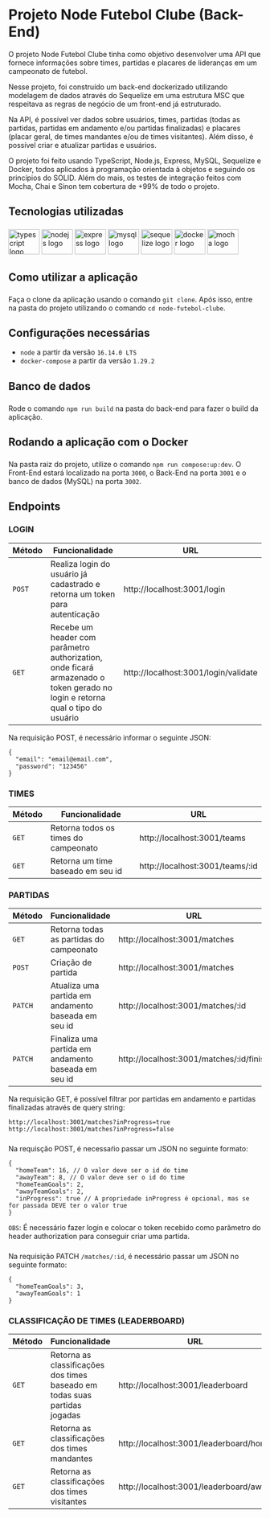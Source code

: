 # Projeto Node Futebol Clube (Back-End)

O projeto Node Futebol Clube tinha como objetivo desenvolver uma API que fornece informações sobre times, partidas e placares de lideranças em um campeonato de futebol.

Nesse projeto, foi construído um back-end dockerizado utilizando modelagem de dados através do Sequelize em uma estrutura MSC que respeitava as regras de negócio de um front-end já estruturado.

Na API, é possível ver dados sobre usuários, times, partidas (todas as partidas, partidas em andamento e/ou partidas finalizadas) e placares (placar geral, de times mandantes e/ou de times visitantes). Além disso, é possível criar e atualizar partidas e usuários.

O projeto foi feito usando TypeScript, Node.js, Express, MySQL, Sequelize e Docker, todos aplicados à programação orientada à objetos e seguindo os princípios do SOLID. Além do mais, os testes de integração feitos com Mocha, Chai e Sinon tem cobertura de +99% de todo o projeto.

###

<h2 align="left">Tecnologias utilizadas</h2>

###

<div align="left">
  <img src="https://cdn.jsdelivr.net/gh/devicons/devicon/icons/typescript/typescript-original.svg" height="50" width="62" alt="typescript logo"  />
  <img src="https://cdn.jsdelivr.net/gh/devicons/devicon/icons/nodejs/nodejs-original.svg" height="50" width="62"" alt="nodejs logo"  />
  <img src="https://cdn.jsdelivr.net/gh/devicons/devicon/icons/express/express-original.svg"height="50" width="62" alt="express logo"  />
  <img src="https://cdn.jsdelivr.net/gh/devicons/devicon/icons/mysql/mysql-original.svg" height="50" width="62" alt="mysql logo"  />
  <img src="https://cdn.jsdelivr.net/gh/devicons/devicon/icons/sequelize/sequelize-original.svg" height="50" width="62" alt="sequelize logo"  />
  <img src="https://cdn.jsdelivr.net/gh/devicons/devicon/icons/docker/docker-original.svg" height="50" width="62" alt="docker logo"  />
  <img src="https://cdn.jsdelivr.net/gh/devicons/devicon/icons/mocha/mocha-plain.svg" height="50" width="62" alt="mocha logo"  />
</div>

###


<h2 align="left">Como utilizar a aplicação</h2>

###

Faça o clone da aplicação usando o comando `git clone`. Após isso, entre na pasta do projeto utilizando o comando `cd node-futebol-clube`.

###

<h2 align="left">Configurações necessárias</h2>

- `node` a partir da versão `16.14.0 LTS`
- `docker-compose` a partir da versão `1.29.2`

###

<h2 align="left">Banco de dados</h2>

###

Rode o comando `npm run build` na pasta do back-end para fazer o build da aplicação.

###

<h2 align="left">Rodando a aplicação com o Docker</h2>

###

Na pasta raiz do projeto, utilize o comando `npm run compose:up:dev`. O Front-End estará localizado na porta `3000`, o Back-End na porta `3001` e o banco de dados (MySQL) na porta `3002`.

###

<h2 align="left">Endpoints</h2>

<h3 align="left">LOGIN</h3>

| Método | Funcionalidade | URL |
|---|---|---|
| `POST` | Realiza login do usuário já cadastrado e retorna um token para autenticação | http://localhost:3001/login |
| `GET` |  Recebe um header com parâmetro authorization, onde ficará armazenado o token gerado no login e retorna qual o tipo do usuário  | http://localhost:3001/login/validate |

Na requisição POST, é necessário informar o seguinte JSON:

```
{
  "email": "email@email.com",
  "password": "123456"
}
```

<h3 align="left">TIMES</h3>

| Método | Funcionalidade | URL |
|---|---|---|
| `GET` | Retorna todos os times do campeonato | http://localhost:3001/teams |
| `GET` | Retorna um time baseado em seu id | http://localhost:3001/teams/:id |


<h3 align="left">PARTIDAS</h3>

| Método | Funcionalidade | URL |
|---|---|---|
| `GET` | Retorna todas as partidas do campeonato | http://localhost:3001/matches |
| `POST` | Criação de partida | http://localhost:3001/matches |
| `PATCH` | Atualiza uma partida em andamento baseada em seu id | http://localhost:3001/matches/:id |
| `PATCH` | Finaliza uma partida em andamento baseada em seu id | http://localhost:3001/matches/:id/finish |

Na requisição GET, é possível filtrar por partidas em andamento e partidas finalizadas através de query string:

```
http://localhost:3001/matches?inProgress=true
http://localhost:3001/matches?inProgress=false
```
###

Na requisção POST, é necessaŕio passar um JSON no seguinte formato:

```
{
  "homeTeam": 16, // O valor deve ser o id do time
  "awayTeam": 8, // O valor deve ser o id do time
  "homeTeamGoals": 2,
  "awayTeamGoals": 2,
  "inProgress": true // A propriedade inProgress é opcional, mas se for passada DEVE ter o valor true
}
```

` OBS `: É necessário fazer login e colocar o token recebido como parâmetro do header authorization para conseguir criar uma partida.

###
###

Na requisição PATCH ` /matches/:id `, é necessário passar um JSON no seguinte formato:

```
{
  "homeTeamGoals": 3,
  "awayTeamGoals": 1
}
```


<h3 align="left">CLASSIFICAÇÃO DE TIMES (LEADERBOARD)</h3>

| Método | Funcionalidade | URL |
|---|---|---|
| `GET` | Retorna as classificações dos times baseado em todas suas partidas jogadas | http://localhost:3001/leaderboard |
| `GET` | Retorna as classificações dos times mandantes | http://localhost:3001/leaderboard/home |
| `GET` | Retorna as classificações dos times visitantes | http://localhost:3001/leaderboard/away |
